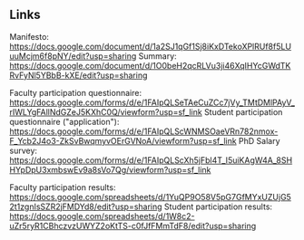 Links
-----

Manifesto: https://docs.google.com/document/d/1a2SJ1qGf1Sj8iKxDTekoXPlRUf8f5LUuuMcjm6f8pNY/edit?usp=sharing
Summary: https://docs.google.com/document/d/1O0beH2qcRLVu3ji46XqIHYcGWdTKRvFyNl5YBbB-kXE/edit?usp=sharing

Faculty participation questionnaire: https://docs.google.com/forms/d/e/1FAIpQLSeTAeCuZCc7jVy_TMtDMlPAyV_rIWLYgFAllNdGZeJ5KXhC0Q/viewform?usp=sf_link
Student participation questionnaire ("application"): https://docs.google.com/forms/d/e/1FAIpQLScWNMSOaeVRn782nmox-F_Ycb2J4o3-ZkSvBwqmyvOErGVNoA/viewform?usp=sf_link
PhD Salary survey: https://docs.google.com/forms/d/e/1FAIpQLScXh5jFbl4T_I5uiKAgW4A_8SHHYpDpU3xmbswEv9a8sVo7Qg/viewform?usp=sf_link

Faculty participation results: https://docs.google.com/spreadsheets/d/1YuQP9O58V5pG7GfMYxUZUjG52t1zgnIsSZR2jFMDYd8/edit?usp=sharing
Student participation results: https://docs.google.com/spreadsheets/d/1W8c2-uZr5ryR1CBhczvzUWYZ2oKtTS-c0fJfFMmTdF8/edit?usp=sharing
